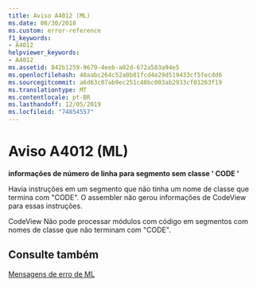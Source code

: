 ```yaml
---
title: Aviso A4012 (ML)
ms.date: 08/30/2018
ms.custom: error-reference
f1_keywords:
- A4012
helpviewer_keywords:
- A4012
ms.assetid: 842b1259-9679-4eeb-a02d-672a583a94e5
ms.openlocfilehash: 40aabc264c52a0b81fcd4e29d519433cf5fecdd6
ms.sourcegitcommit: a6d63c07ab9ec251c48bc003ab2933cf01263f19
ms.translationtype: MT
ms.contentlocale: pt-BR
ms.lasthandoff: 12/05/2019
ms.locfileid: "74854557"
---
```

# <a name="ml-warning-a4012"></a>Aviso A4012 (ML)

**informações de número de linha para segmento sem classe ' CODE '**

Havia instruções em um segmento que não tinha um nome de classe que termina com "CODE". O assembler não gerou informações de CodeView para essas instruções.

CodeView Não pode processar módulos com código em segmentos com nomes de classe que não terminam com "CODE".

## <a name="see-also"></a>Consulte também

[Mensagens de erro de ML](../../assembler/masm/ml-error-messages.md)<br/>